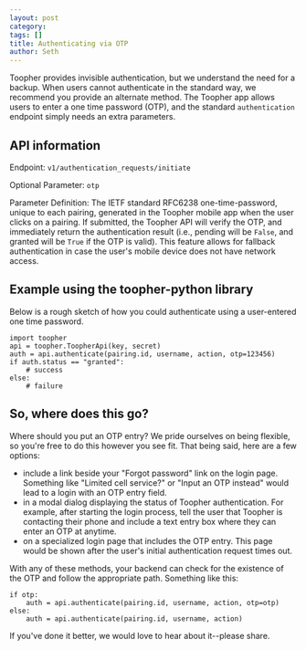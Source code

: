 ```yaml
---
layout: post
category: 
tags: []
title: Authenticating via OTP
author: Seth
---
```


Toopher provides invisible authentication, but we understand the need
for a backup. When users cannot authenticate in the standard way, we 
recommend you provide an alternate method. The Toopher app allows users 
to enter a one time password (OTP), and the standard
`authentication` endpoint simply needs an extra parameters.

## API information

Endpoint: `v1/authentication_requests/initiate`

Optional Parameter: `otp`

Parameter Definition: The IETF standard RFC6238 one-time-password,
unique to each pairing, generated in the Toopher mobile app when the
user clicks on a pairing.  If submitted, the Toopher API will verify the
OTP, and immediately return the authentication result (i.e., pending will
be `False`, and granted will be `True` if the OTP is valid).  This feature
allows for fallback authentication in case the user's mobile device does
not have network access.

## Example using the toopher-python library

Below is a rough sketch of how you could authenticate using a
user-entered one time password.

    import toopher
    api = toopher.ToopherApi(key, secret)
    auth = api.authenticate(pairing.id, username, action, otp=123456)
    if auth.status == "granted":
        # success
    else:
        # failure

## So, where does this go?

Where should you put an OTP entry? We pride ourselves on being flexible, so you're free to do this however
you see fit. That being said, here are a few options: 

 * include a link beside your "Forgot password" link on the login page.
   Something like "Limited cell service?" or "Input an OTP instead"
would lead to a login with an OTP entry field.
 * in a modal dialog displaying the status of Toopher authentication.
   For example, after starting the login process, tell the user that
Toopher is contacting their phone and include a text entry box where
they can enter an OTP at anytime.
 * on a specialized login page that includes the OTP entry. This page
   would be shown after the user's initial authentication request times
out.

With any of these methods, your backend can check for the existence of the OTP and follow the appropriate path. Something like this:

    if otp:
        auth = api.authenticate(pairing.id, username, action, otp=otp)
    else:
        auth = api.authenticate(pairing.id, username, action)

If you've done it better, we would love to hear about it--please share.
